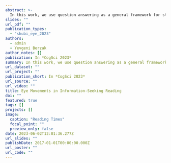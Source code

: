 ```yaml
---
abstract: >-
  In this work, we use question answering as a general framework for studying how eye movements in reading reflect the reader's goals, how they are pursued, and the extent to which they are achieved. We leverage fine-grained annotations of task-critical textual information to perform a detailed comparison of eye movements in information-seeking and ordinary reading regimes. We further examine how eye movements during information seeking relate to question answering behavior. We find that reading times, saccade patterns and sensitivity to the linguistic properties of the text are all strongly and systematically conditioned on the reading task, and further interact with question answering behavior. The observed reading patterns are consistent with a rational account of cognitive resource allocation during task-based reading.
slides: ""
url_pdf: ""
publication_types:
  - "shubi_eye_2023"
authors:
  - admin
  - Yevgeni Berzak
author_notes: []
publication: In *CogSci 2023*
summary: In this work, we use question answering as a general framework for studying how eye movements in reading reflect the reader's goals, how they are pursued, and the extent to which they are achieved.
url_dataset: ""
url_project: ""
publication_short: In *CogSci 2023*
url_source: ""
url_video: ""
title: Eye Movements in Information-Seeking Reading
doi: ""
featured: true
tags: []
projects: []
image:
  caption: "Reading Times"
  focal_point: ""
  preview_only: false
date: 2023-06-02T12:01:36.277Z
url_slides: ""
publishDate: 2017-01-01T00:00:00.000Z
url_poster: ""
url_code: ""
---
```

